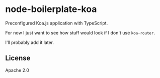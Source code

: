 # node-boilerplate-koa

Preconfigured Koa.js application with TypeScript.

For now I just want to see how stuff would look if I don't use
`koa-router`.

I'll probably add it later.

## License

Apache 2.0

